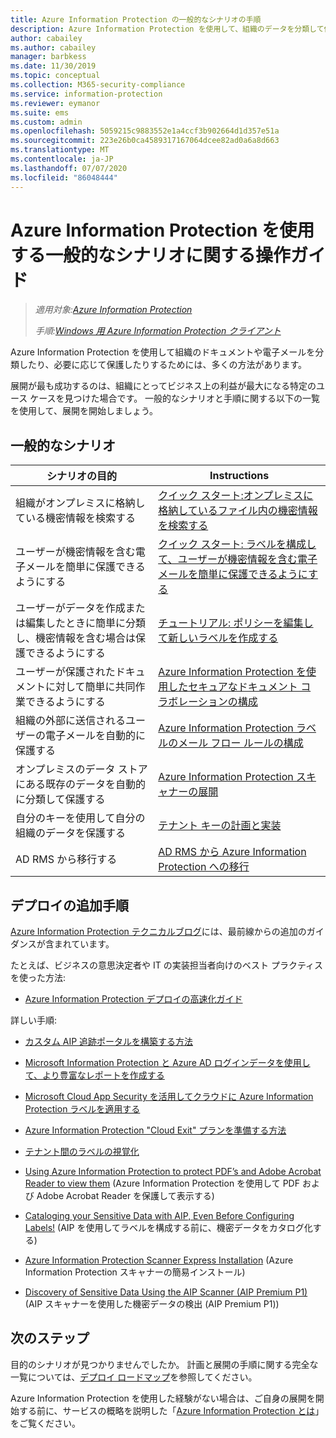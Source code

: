 ```yaml
---
title: Azure Information Protection の一般的なシナリオの手順
description: Azure Information Protection を使用して、組織のデータを分類して保護するユースケースを特定します。
author: cabailey
ms.author: cabailey
manager: barbkess
ms.date: 11/30/2019
ms.topic: conceptual
ms.collection: M365-security-compliance
ms.service: information-protection
ms.reviewer: eymanor
ms.suite: ems
ms.custom: admin
ms.openlocfilehash: 5059215c9883552e1a4ccf3b902664d1d357e51a
ms.sourcegitcommit: 223e26b0ca4589317167064dcee82ad0a6a8d663
ms.translationtype: MT
ms.contentlocale: ja-JP
ms.lasthandoff: 07/07/2020
ms.locfileid: "86048444"
---
```

# <a name="how-to-guides-for-common-scenarios-that-use-azure-information-protection"></a>Azure Information Protection を使用する一般的なシナリオに関する操作ガイド

>*適用対象:[Azure Information Protection](https://azure.microsoft.com/pricing/details/information-protection)*
>
> *手順:[Windows 用 Azure Information Protection クライアント](faqs.md#whats-the-difference-between-the-azure-information-protection-classic-and-unified-labeling-clients)*

Azure Information Protection を使用して組織のドキュメントや電子メールを分類したり、必要に応じて保護したりするためには、多くの方法があります。 

展開が最も成功するのは、組織にとってビジネス上の利益が最大になる特定のユース ケースを見つけた場合です。 一般的なシナリオと手順に関する以下の一覧を使用して、展開を開始しましょう。

## <a name="common-scenarios"></a>一般的なシナリオ

|シナリオの目的|Instructions|
|----------------|---------------|
|組織がオンプレミスに格納している機密情報を検索する|[クイック スタート:オンプレミスに格納しているファイル内の機密情報を検索する](quickstart-findsensitiveinfo.md)|
|ユーザーが機密情報を含む電子メールを簡単に保護できるようにする|[クイック スタート: ラベルを構成して、ユーザーが機密情報を含む電子メールを簡単に保護できるようにする](quickstart-label-dnf-protectedemail.md)|
|ユーザーがデータを作成または編集したときに簡単に分類し、機密情報を含む場合は保護できるようにする| [チュートリアル: ポリシーを編集して新しいラベルを作成する](infoprotect-quick-start-tutorial.md)|
|ユーザーが保護されたドキュメントに対して簡単に共同作業できるようにする|[Azure Information Protection を使用したセキュアなドキュメント コラボレーションの構成](secure-collaboration-documents.md)|
|組織の外部に送信されるユーザーの電子メールを自動的に保護する| [Azure Information Protection ラベルのメール フロー ルールの構成](configure-exo-rules.md)
|オンプレミスのデータ ストアにある既存のデータを自動的に分類して保護する|[Azure Information Protection スキャナーの展開](deploy-aip-scanner.md)|
|自分のキーを使用して自分の組織のデータを保護する| [テナント キーの計画と実装](plan-implement-tenant-key.md)|
|AD RMS から移行する|[AD RMS から Azure Information Protection への移行](migrate-from-ad-rms-to-azure-rms.md)|

## <a name="additional-deployment-instructions"></a>デプロイの追加手順

[Azure Information Protection テクニカルブログ](https://aka.ms/AIPblog)には、最前線からの追加のガイダンスが含まれています。

たとえば、ビジネスの意思決定者や IT の実装担当者向けのベスト プラクティスを使った方法:

- [Azure Information Protection デプロイの高速化ガイド](https://techcommunity.microsoft.com/t5/Azure-Information-Protection/Azure-Information-Protection-Deployment-Acceleration-Guide/ba-p/334423)

詳しい手順:

- [カスタム AIP 追跡ポータルを構築する方法](https://techcommunity.microsoft.com/t5/Azure-Information-Protection/How-to-Build-a-Custom-AIP-Tracking-Portal/ba-p/875849)

- [Microsoft Information Protection と Azure AD ログインデータを使用して、より豊富なレポートを作成する](https://techcommunity.microsoft.com/t5/Azure-Information-Protection/Create-richer-reports-with-Microsoft-Information-Protection-and/ba-p/392713)

- [Microsoft Cloud App Security を活用してクラウドに Azure Information Protection ラベルを適用する](https://techcommunity.microsoft.com/t5/Azure-Information-Protection/Leverage-Microsoft-Cloud-App-Security-to-apply-Azure-Information/ba-p/388638)

- [Azure Information Protection "Cloud Exit" プランを準備する方法](https://techcommunity.microsoft.com/t5/Azure-Information-Protection/How-to-prepare-an-Azure-Information-Protection-Cloud-Exit-plan/ba-p/382631)

- [テナント間のラベルの視覚化](https://techcommunity.microsoft.com/t5/Azure-Information-Protection/Cross-Tenant-Label-Visualization/ba-p/356588)

- [Using Azure Information Protection to protect PDF’s and Adobe Acrobat Reader to view them](https://techcommunity.microsoft.com/t5/Azure-Information-Protection/Using-Azure-Information-Protection-to-protect-PDF-s-and-Adobe/ba-p/282010) (Azure Information Protection を使用して PDF および Adobe Acrobat Reader を保護して表示する)

- [Cataloging your Sensitive Data with AIP, Even Before Configuring Labels!](https://techcommunity.microsoft.com/t5/Azure-Information-Protection/Cataloging-your-Sensitive-Data-with-AIP-Even-Before-Configuring/ba-p/267241) (AIP を使用してラベルを構成する前に、機密データをカタログ化する)

- [Azure Information Protection Scanner Express Installation](https://techcommunity.microsoft.com/t5/Azure-Information-Protection/Azure-Information-Protection-Scanner-Express-Installation/ba-p/265424) (Azure Information Protection スキャナーの簡易インストール)

- [Discovery of Sensitive Data Using the AIP Scanner (AIP Premium P1)](https://techcommunity.microsoft.com/t5/Azure-Information-Protection/Discovery-of-Sensitive-Data-Using-the-AIP-Scanner-AIP-Premium-P1/ba-p/252040) (AIP スキャナーを使用した機密データの検出 (AIP Premium P1))

## <a name="next-steps"></a>次のステップ

目的のシナリオが見つかりませんでしたか。 計画と展開の手順に関する完全な一覧については、[デプロイ ロードマップ](deployment-roadmap.md)を参照してください。

Azure Information Protection を使用した経験がない場合は、ご自身の展開を開始する前に、サービスの概略を説明した「[Azure Information Protection とは](what-is-information-protection.md)」をご覧ください。
